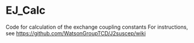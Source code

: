 # EJ_Calc
Code for calculation of the exchange coupling constants
For instructions, see https://github.com/WatsonGroupTCD/J2suscep/wiki 
